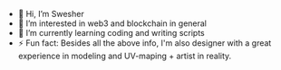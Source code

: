 - 👋 Hi, I’m Swesher
- 👀 I’m interested in web3 and blockchain in general
- 🌱 I’m currently learning coding and writing scripts
- ⚡ Fun fact: Besides all the above info, I'm also designer with a great experience in modeling and UV-maping + artist in reality.

<!---
IlshatAkh/IlshatAkh is a ✨ special ✨ repository because its `README.md` (this file) appears on your GitHub profile.
You can click the Preview link to take a look at your changes.
--->
